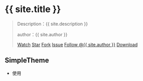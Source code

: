 # {{ site.title }}

> Description：{{ site.description }}
>
> author：{{ site.author }}
>
> <a class="github-button" href="https://github.com/{{ site.author }}/{{ site.title }}/subscription" data-show-count="true" aria-label="Watch {{ site.author }}/{{ site.title }} on GitHub">Watch</a>
<a class="github-button" href="https://github.com/{{ site.author }}/{{ site.title }}" data-show-count="true" aria-label="Star {{ site.author }}/{{ site.title }} on GitHub">Star</a>
<a class="github-button" href="https://github.com/{{ site.author }}/{{ site.title }}/fork" data-show-count="true" aria-label="Fork {{ site.author }}/{{ site.title }} on GitHub">Fork</a>
<a class="github-button" href="https://github.com/{{ site.author }}/{{ site.title }}/issues" data-show-count="true" aria-label="Issue {{ site.author }}/{{ site.title }} on GitHub">Issue</a>
<a class="github-button" href="https://github.com/{{ site.author }}" data-show-count="true" aria-label="Follow @{{ site.author }} on GitHub">Follow @{{ site.author }}</a>
<a class="github-button" href="https://github.com/{{ site.author }}/{{ site.title }}/archive/master.zip" aria-label="Download {{ site.author }}/{{ site.title }} on GitHub">Download</a>

## SimpleTheme

- 使用

  
